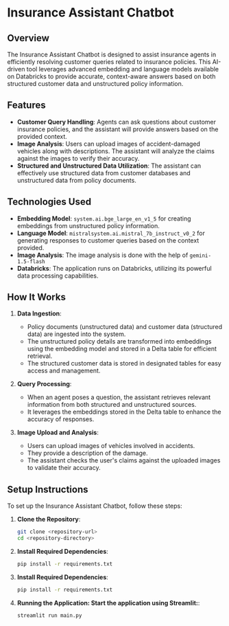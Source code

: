 
# Insurance Assistant Chatbot

## Overview
The Insurance Assistant Chatbot is designed to assist insurance agents in efficiently resolving customer queries related to insurance policies. This AI-driven tool leverages advanced embedding and language models available on Databricks to provide accurate, context-aware answers based on both structured customer data and unstructured policy information.

## Features
- **Customer Query Handling**: Agents can ask questions about customer insurance policies, and the assistant will provide answers based on the provided context.
- **Image Analysis**: Users can upload images of accident-damaged vehicles along with descriptions. The assistant will analyze the claims against the images to verify their accuracy.
- **Structured and Unstructured Data Utilization**: The assistant can effectively use structured data from customer databases and unstructured data from policy documents.

## Technologies Used
- **Embedding Model**: `system.ai.bge_large_en_v1_5` for creating embeddings from unstructured policy information.
- **Language Model**: `mistralsystem.ai.mistral_7b_instruct_v0_2` for generating responses to customer queries based on the context provided.
- **Image Analysis**: The image analysis is done with the help of `gemini-1.5-flash`
- **Databricks**: The application runs on Databricks, utilizing its powerful data processing capabilities.

## How It Works
1. **Data Ingestion**: 
   - Policy documents (unstructured data) and customer data (structured data) are ingested into the system.
   - The unstructured policy details are transformed into embeddings using the embedding model and stored in a Delta table for efficient retrieval.
   - The structured customer data is stored in designated tables for easy access and management.

2. **Query Processing**: 
   - When an agent poses a question, the assistant retrieves relevant information from both structured and unstructured sources. 
   - It leverages the embeddings stored in the Delta table to enhance the accuracy of responses.

3. **Image Upload and Analysis**:
   - Users can upload images of vehicles involved in accidents.
   - They provide a description of the damage.
   - The assistant checks the user's claims against the uploaded images to validate their accuracy.

## Setup Instructions
To set up the Insurance Assistant Chatbot, follow these steps:

1. **Clone the Repository**:
   ```bash
   git clone <repository-url>
   cd <repository-directory>
2. **Install Required Dependencies**:
     ```bash
     pip install -r requirements.txt
3. **Install Required Dependencies**:
     ```bash
     pip install -r requirements.txt
4. **Running the Application: Start the application using Streamlit:**:
     ```bash
     streamlit run main.py

   




